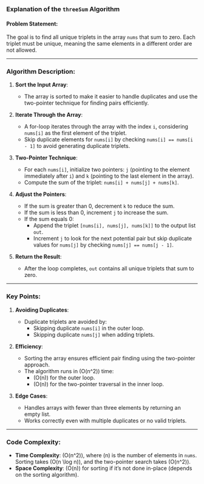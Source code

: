 
### Explanation of the `threeSum` Algorithm

#### Problem Statement:
The goal is to find all unique triplets in the array `nums` that sum to zero. Each triplet must be unique, meaning the same elements in a different order are not allowed.

---

### Algorithm Description:

1. **Sort the Input Array**:
   - The array is sorted to make it easier to handle duplicates and use the two-pointer technique for finding pairs efficiently.

2. **Iterate Through the Array**:
   - A for-loop iterates through the array with the index `i`, considering `nums[i]` as the first element of the triplet.
   - Skip duplicate elements for `nums[i]` by checking `nums[i] == nums[i - 1]` to avoid generating duplicate triplets.

3. **Two-Pointer Technique**:
   - For each `nums[i]`, initialize two pointers: `j` (pointing to the element immediately after `i`) and `k` (pointing to the last element in the array).
   - Compute the sum of the triplet: `nums[i] + nums[j] + nums[k]`.

4. **Adjust the Pointers**:
   - If the sum is greater than 0, decrement `k` to reduce the sum.
   - If the sum is less than 0, increment `j` to increase the sum.
   - If the sum equals 0:
     - Append the triplet `[nums[i], nums[j], nums[k]]` to the output list `out`.
     - Increment `j` to look for the next potential pair but skip duplicate values for `nums[j]` by checking `nums[j] == nums[j - 1]`.

5. **Return the Result**:
   - After the loop completes, `out` contains all unique triplets that sum to zero.

---

### Key Points:
1. **Avoiding Duplicates**:
   - Duplicate triplets are avoided by:
     - Skipping duplicate `nums[i]` in the outer loop.
     - Skipping duplicate `nums[j]` when adding triplets.

2. **Efficiency**:
   - Sorting the array ensures efficient pair finding using the two-pointer approach.
   - The algorithm runs in \(O(n^2)\) time:
     - \(O(n)\) for the outer loop.
     - \(O(n)\) for the two-pointer traversal in the inner loop.

3. **Edge Cases**:
   - Handles arrays with fewer than three elements by returning an empty list.
   - Works correctly even with multiple duplicates or no valid triplets.

---

### Code Complexity:
- **Time Complexity**: \(O(n^2)\), where \(n\) is the number of elements in `nums`. Sorting takes \(O(n \log n)\), and the two-pointer search takes \(O(n^2)\).
- **Space Complexity**: \(O(n)\) for sorting if it’s not done in-place (depends on the sorting algorithm).

